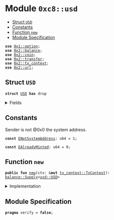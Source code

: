
<a name="0xc8_usd"></a>

# Module `0xc8::usd`



-  [Struct `USD`](#0xc8_usd_USD)
-  [Constants](#@Constants_0)
-  [Function `new`](#0xc8_usd_new)
-  [Module Specification](#@Module_Specification_1)


<pre><code><b>use</b> <a href="">0x1::option</a>;
<b>use</b> <a href="../../../.././build/Sui/docs/balance.md#0x2_balance">0x2::balance</a>;
<b>use</b> <a href="../../../.././build/Sui/docs/coin.md#0x2_coin">0x2::coin</a>;
<b>use</b> <a href="../../../.././build/Sui/docs/transfer.md#0x2_transfer">0x2::transfer</a>;
<b>use</b> <a href="../../../.././build/Sui/docs/tx_context.md#0x2_tx_context">0x2::tx_context</a>;
<b>use</b> <a href="../../../.././build/Sui/docs/url.md#0x2_url">0x2::url</a>;
</code></pre>



<a name="0xc8_usd_USD"></a>

## Struct `USD`



<pre><code><b>struct</b> <a href="usd.md#0xc8_usd_USD">USD</a> <b>has</b> drop
</code></pre>



<details>
<summary>Fields</summary>


<dl>
<dt>
<code>dummy_field: bool</code>
</dt>
<dd>

</dd>
</dl>


</details>

<a name="@Constants_0"></a>

## Constants


<a name="0xc8_usd_ENotSystemAddress"></a>

Sender is not @0x0 the system address.


<pre><code><b>const</b> <a href="usd.md#0xc8_usd_ENotSystemAddress">ENotSystemAddress</a>: u64 = 1;
</code></pre>



<a name="0xc8_usd_EAlreadyMinted"></a>



<pre><code><b>const</b> <a href="usd.md#0xc8_usd_EAlreadyMinted">EAlreadyMinted</a>: u64 = 0;
</code></pre>



<a name="0xc8_usd_new"></a>

## Function `new`



<pre><code><b>public</b> <b>fun</b> <a href="usd.md#0xc8_usd_new">new</a>(ctx: &<b>mut</b> <a href="../../../.././build/Sui/docs/tx_context.md#0x2_tx_context_TxContext">tx_context::TxContext</a>): <a href="../../../.././build/Sui/docs/balance.md#0x2_balance_Supply">balance::Supply</a>&lt;<a href="usd.md#0xc8_usd_USD">usd::USD</a>&gt;
</code></pre>



<details>
<summary>Implementation</summary>


<pre><code><b>public</b> <b>fun</b> <a href="usd.md#0xc8_usd_new">new</a>(ctx: &<b>mut</b> TxContext): Supply&lt;<a href="usd.md#0xc8_usd_USD">USD</a>&gt; {
    <b>assert</b>!(<a href="../../../.././build/Sui/docs/tx_context.md#0x2_tx_context_sender">tx_context::sender</a>(ctx) == @0x0, <a href="usd.md#0xc8_usd_ENotSystemAddress">ENotSystemAddress</a>);
    <b>assert</b>!(<a href="../../../.././build/Sui/docs/tx_context.md#0x2_tx_context_epoch">tx_context::epoch</a>(ctx) == 0, <a href="usd.md#0xc8_usd_EAlreadyMinted">EAlreadyMinted</a>);
    <b>let</b> (cap, metadata) = <a href="../../../.././build/Sui/docs/coin.md#0x2_coin_create_currency">coin::create_currency</a>(
        <a href="usd.md#0xc8_usd_USD">USD</a> {},
        9,
        b"obUSD",
        b"ob <a href="usd.md#0xc8_usd">usd</a>",
        b"",
        <a href="_none">option::none</a>(),
        ctx
    );
    <a href="../../../.././build/Sui/docs/transfer.md#0x2_transfer_public_freeze_object">transfer::public_freeze_object</a>(metadata);
    <a href="../../../.././build/Sui/docs/coin.md#0x2_coin_treasury_into_supply">coin::treasury_into_supply</a>(cap)
}
</code></pre>



</details>

<a name="@Module_Specification_1"></a>

## Module Specification



<pre><code><b>pragma</b> verify = <b>false</b>;
</code></pre>
